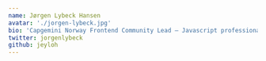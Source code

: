 ```yaml
---
name: Jørgen Lybeck Hansen
avatar: './jorgen-lybeck.jpg'
bio: 'Capgemini Norway Frontend Community Lead — Javascript professional, Cloud enthusiast, Coffee exploiter, and backend disruptor. +1 for serverless stacks!'
twitter: jorgenlybeck
github: jeyloh
---
```

